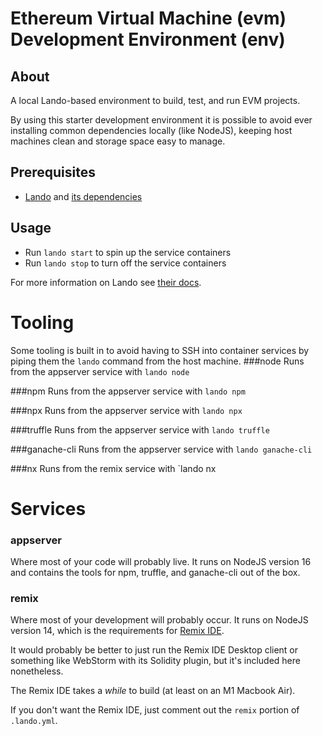 # Ethereum Virtual Machine (evm) Development Environment (env)

## About
A local Lando-based environment to build, test, and run EVM projects.

By using this starter development environment it is possible to avoid ever
installing common dependencies locally (like NodeJS), keeping host machines 
clean and storage space easy to manage.

## Prerequisites
- [Lando](https://lando.dev/download/) and [its dependencies](https://docs.lando.dev/getting-started/installation.html)

## Usage
- Run `lando start` to spin up the service containers
- Run `lando stop` to turn off the service containers

For more information on Lando see [their docs](https://docs.lando.dev/).

# Tooling
Some tooling is built in to avoid having to SSH into container services by piping
them the `lando` command from the host machine.
###node 
Runs from the appserver service with `lando node`

###npm 
Runs from the appserver service with `lando npm`

###npx 
Runs from the appserver service with `lando npx`

###truffle 
Runs from the appserver service with `lando truffle`

###ganache-cli 
Runs from the appserver service with `lando ganache-cli`

###nx 
Runs from the remix service with `lando nx

# Services

### appserver
Where most of your code will probably live.  It runs on NodeJS version 
16 and contains the tools for npm, truffle, and ganache-cli out of the box.

### remix
Where most of your development will probably occur.  It runs on NodeJS version
14, which is the requirements for 
[Remix IDE](https://github.com/ethereum/remix-project).  

It would probably be better to just run the Remix IDE Desktop client or 
something like WebStorm with its Solidity plugin, but it's included here 
nonetheless.

The Remix IDE takes a _while_ to build (at least on an M1 Macbook Air).

If you don't want the Remix IDE, just comment out the `remix` portion of
`.lando.yml`.